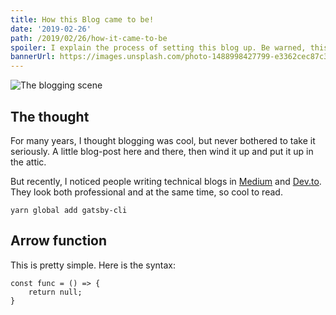 ```yaml
---
title: How this Blog came to be!
date: '2019-02-26'
path: /2019/02/26/how-it-came-to-be
spoiler: I explain the process of setting this blog up. Be warned, this is a technical post.
bannerUrl: https://images.unsplash.com/photo-1488998427799-e3362cec87c3?ixlib=rb-1.2.1&ixid=eyJhcHBfaWQiOjEyMDd9&auto=format&fit=crop&w=1050&q=80
---
```


![The blogging scene](https://images.unsplash.com/photo-1488998427799-e3362cec87c3?ixlib=rb-1.2.1&ixid=eyJhcHBfaWQiOjEyMDd9&auto=format&fit=crop&w=1050&q=80)

## The thought

For many years, I thought blogging was cool, but never bothered to take it seriously. A little blog-post here and there, then wind it up and put it up in the attic.

But recently, I noticed people writing technical blogs in [Medium](https://medium.com) and [Dev.to](https://dev.to). They look both professional and at the same time, so cool to read.

```
yarn global add gatsby-cli

```

## Arrow function

This is pretty simple. Here is the syntax:

```javascript{numberLines: true}
const func = () => {
    return null;
}
```
